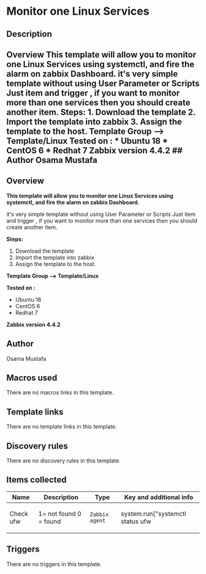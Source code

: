 # Monitor one Linux Services

## Description

## Overview **This template will allow you to monitor one Linux Services using systemctl, and fire the alarm on zabbix Dashboard.** it's very simple template without using User Parameter or Scripts Just item and trigger , if you want to monitor more than one services then you should create another item. **Steps:** 1. Download the template 2. Import the template into zabbix 3. Assign the template to the host. **Template Group --> Template/Linux** **Tested on :** * Ubuntu 18 * CentOS 6 * Redhat 7 **Zabbix version 4.4.2** ## Author Osama Mustafa 

## Overview

**This template will allow you to monitor one Linux Services using systemctl, and fire the alarm on zabbix Dashboard.**


it's very simple template without using User Parameter or Scripts Just item and trigger , if you want to monitor more than one services then you should create another item.


**Steps:**


1. Download the template
2. Import the template into zabbix
3. Assign the template to the host.


 


**Template Group --> Template/Linux**


**Tested on :** 


* Ubuntu 18
* CentOS 6
* Redhat 7


**Zabbix version 4.4.2**


 



## Author

Osama Mustafa

## Macros used

There are no macros links in this template.

## Template links

There are no template links in this template.

## Discovery rules

There are no discovery rules in this template.

## Items collected

|Name|Description|Type|Key and additional info|
|----|-----------|----|----|
|Check ufw|<p>1= not found 0 = found</p>|`Zabbix agent`|system.run["systemctl status ufw | grep -q running;echo $?"]<p>Update: 10s</p>|
## Triggers

There are no triggers in this template.

